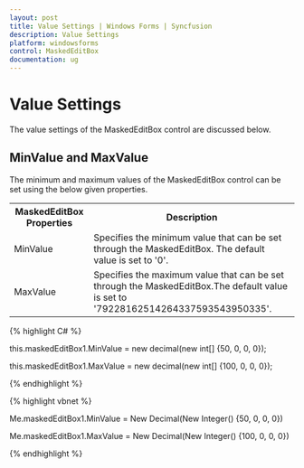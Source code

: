 ```yaml
---
layout: post
title: Value Settings | Windows Forms | Syncfusion
description: Value Settings
platform: windowsforms
control: MaskedEditBox
documentation: ug
--- 
```

# Value Settings

The value settings of the MaskedEditBox control are discussed below.

## MinValue and MaxValue

The minimum and maximum values of the MaskedEditBox control can be set using the below given properties.



<table>
<tr>
<th>
MaskedEditBox Properties</th><th>
Description</th></tr>
<tr>
<td>
MinValue</td><td>
Specifies the minimum value that can be set through the MaskedEditBox. The default value is set to '0'.</td></tr>
<tr>
<td>
MaxValue</td><td>
Specifies the maximum value that can be set through the MaskedEditBox.The default value is set to '79228162514264337593543950335'.</td></tr>
</table>


{% highlight C# %}  



this.maskedEditBox1.MinValue = new decimal(new int[] {50, 0, 0, 0});

this.maskedEditBox1.MaxValue = new decimal(new int[] {100, 0, 0, 0});

{% endhighlight %}



{% highlight vbnet %} 

Me.maskedEditBox1.MinValue = New Decimal(New Integer() {50, 0, 0, 0})

Me.maskedEditBox1.MaxValue = New Decimal(New Integer() {100, 0, 0, 0})

{% endhighlight %}
